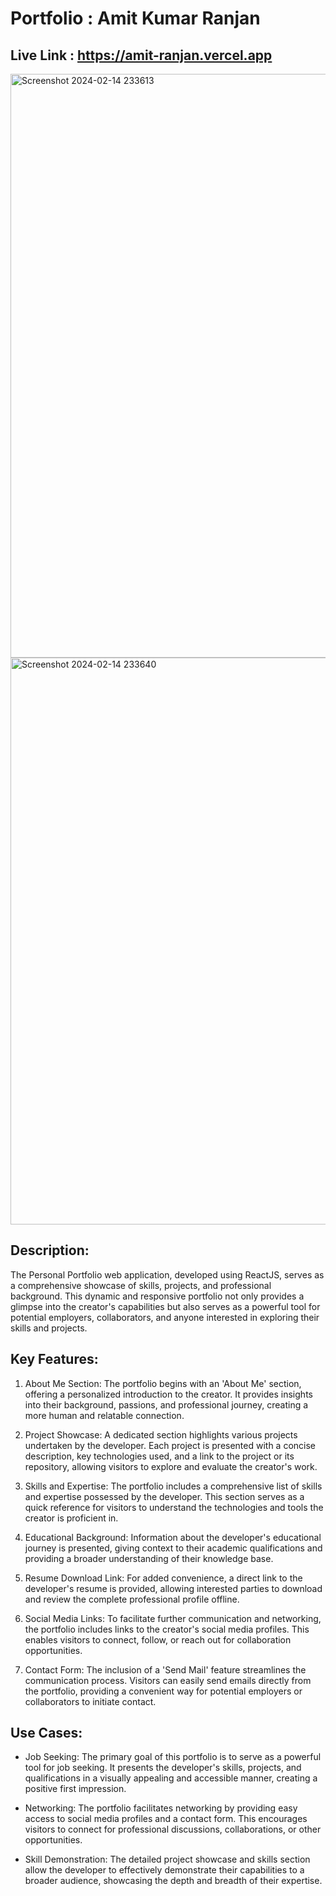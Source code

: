# Portfolio : Amit Kumar Ranjan

## Live Link :  https://amit-ranjan.vercel.app
<img width="934" alt="Screenshot 2024-02-14 233613" src="https://github.com/iamakr97/portfolio/assets/122173165/a6f31990-df7b-4e56-8b7b-7e28d11c26d9">
<img width="907" alt="Screenshot 2024-02-14 233640" src="https://github.com/iamakr97/portfolio/assets/122173165/71a05cd3-7131-4051-8f22-cfa5f7e2471c">

## Description:
The Personal Portfolio web application, developed using ReactJS, serves as a comprehensive showcase of skills, projects, and professional background. This dynamic and responsive portfolio not only provides a glimpse into the creator's capabilities but also serves as a powerful tool for potential employers, collaborators, and anyone interested in exploring their skills and projects.

## Key Features:

1) About Me Section: The portfolio begins with an 'About Me' section, offering a personalized introduction to the creator. It provides insights into their background, passions, and professional journey, creating a more human and relatable connection.

2) Project Showcase: A dedicated section highlights various projects undertaken by the developer. Each project is presented with a concise description, key technologies used, and a link to the project or its repository, allowing visitors to explore and evaluate the creator's work.

3) Skills and Expertise: The portfolio includes a comprehensive list of skills and expertise possessed by the developer. This section serves as a quick reference for visitors to understand the technologies and tools the creator is proficient in.

4) Educational Background: Information about the developer's educational journey is presented, giving context to their academic qualifications and providing a broader understanding of their knowledge base.

5) Resume Download Link: For added convenience, a direct link to the developer's resume is provided, allowing interested parties to download and review the complete professional profile offline.

6) Social Media Links: To facilitate further communication and networking, the portfolio includes links to the creator's social media profiles. This enables visitors to connect, follow, or reach out for collaboration opportunities.

7) Contact Form: The inclusion of a 'Send Mail' feature streamlines the communication process. Visitors can easily send emails directly from the portfolio, providing a convenient way for potential employers or collaborators to initiate contact.

## Use Cases:

* Job Seeking: The primary goal of this portfolio is to serve as a powerful tool for job seeking. It presents the developer's skills, projects, and qualifications in a visually appealing and accessible manner, creating a positive first impression.

* Networking: The portfolio facilitates networking by providing easy access to social media profiles and a contact form. This encourages visitors to connect for professional discussions, collaborations, or other opportunities.

* Skill Demonstration: The detailed project showcase and skills section allow the developer to effectively demonstrate their capabilities to a broader audience, showcasing the depth and breadth of their expertise.

